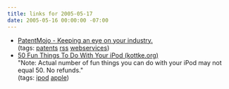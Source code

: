 ```yaml
---
title: links for 2005-05-17
date: 2005-05-16 00:00:00 -07:00
---
```


<ul class="delicious">
	<li>
		<div class="delicious-link"><a href="http://www.patentmojo.com/">PatentMojo - Keeping an eye on your industry.</a></div>
		<div class="delicious-tags">(tags: <a href="http://del.icio.us/torrez/patents">patents</a> <a href="http://del.icio.us/torrez/rss">rss</a> <a href="http://del.icio.us/torrez/webservices">webservices</a>)</div>
	</li>
	<li>
		<div class="delicious-link"><a href="http://www.kottke.org/plus/50-ways-ipod/">50 Fun Things To Do With Your iPod (kottke.org)</a></div>
		<div class="delicious-extended">"Note: Actual number of fun things you can do with your iPod may not equal 50. No refunds."</div>
		<div class="delicious-tags">(tags: <a href="http://del.icio.us/torrez/ipod">ipod</a> <a href="http://del.icio.us/torrez/apple">apple</a>)</div>
	</li>
</ul>
